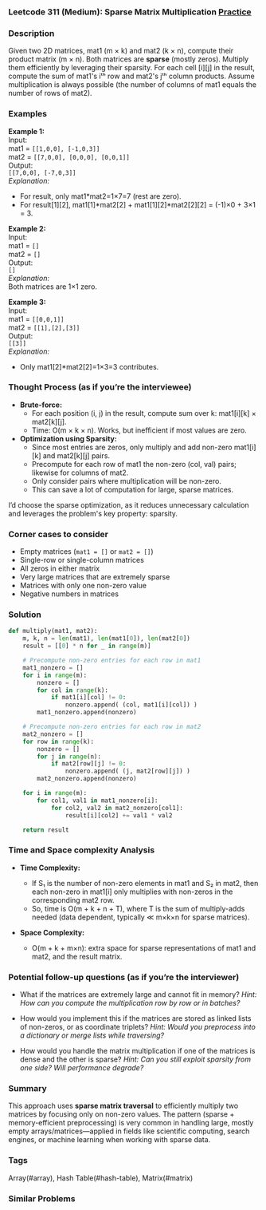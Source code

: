 ### Leetcode 311 (Medium): Sparse Matrix Multiplication [Practice](https://leetcode.com/problems/sparse-matrix-multiplication)

### Description  
Given two 2D matrices, mat1 (m × k) and mat2 (k × n), compute their product matrix (m × n). Both matrices are **sparse** (mostly zeros). Multiply them efficiently by leveraging their sparsity. For each cell [i][j] in the result, compute the sum of mat1's iᵗʰ row and mat2's jᵗʰ column products. Assume multiplication is always possible (the number of columns of mat1 equals the number of rows of mat2).

### Examples  

**Example 1:**  
Input:  
mat1 = `[[1,0,0], [-1,0,3]]`  
mat2 = `[[7,0,0], [0,0,0], [0,0,1]]`  
Output:  
`[[7,0,0], [-7,0,3]]`  
*Explanation:*
- For result, only mat1\*mat2=1×7=7 (rest are zero).
- For result[1][2], mat1[1]\*mat2[2] + mat1[1][2]\*mat2[2][2] = (-1)×0 + 3×1 = 3.

**Example 2:**  
Input:  
mat1 = `[]`  
mat2 = `[]`  
Output:  
`[]`  
*Explanation:*  
Both matrices are 1×1 zero.

**Example 3:**  
Input:  
mat1 = `[[0,0,1]]`  
mat2 = `[[1],[2],[3]]`  
Output:  
`[[3]]`  
*Explanation:*
- Only mat1[2]\*mat2[2]=1×3=3 contributes.

### Thought Process (as if you’re the interviewee)  

- **Brute-force:**  
  - For each position (i, j) in the result, compute sum over k: mat1[i][k] × mat2[k][j].  
  - Time: O(m × k × n). Works, but inefficient if most values are zero.
- **Optimization using Sparsity:**  
  - Since most entries are zeros, only multiply and add non-zero mat1[i][k] and mat2[k][j] pairs.  
  - Precompute for each row of mat1 the non-zero (col, val) pairs; likewise for columns of mat2.  
  - Only consider pairs where multiplication will be non-zero.  
  - This can save a lot of computation for large, sparse matrices.

I’d choose the sparse optimization, as it reduces unnecessary calculation and leverages the problem's key property: sparsity.

### Corner cases to consider  
- Empty matrices (`mat1 = []` or `mat2 = []`)
- Single-row or single-column matrices
- All zeros in either matrix
- Very large matrices that are extremely sparse
- Matrices with only one non-zero value
- Negative numbers in matrices

### Solution

```python
def multiply(mat1, mat2):
    m, k, n = len(mat1), len(mat1[0]), len(mat2[0])
    result = [[0] * n for _ in range(m)]

    # Precompute non-zero entries for each row in mat1
    mat1_nonzero = []
    for i in range(m):
        nonzero = []
        for col in range(k):
            if mat1[i][col] != 0:
                nonzero.append( (col, mat1[i][col]) )
        mat1_nonzero.append(nonzero)

    # Precompute non-zero entries for each row in mat2
    mat2_nonzero = []
    for row in range(k):
        nonzero = []
        for j in range(n):
            if mat2[row][j] != 0:
                nonzero.append( (j, mat2[row][j]) )
        mat2_nonzero.append(nonzero)

    for i in range(m):
        for col1, val1 in mat1_nonzero[i]:
            for col2, val2 in mat2_nonzero[col1]:
                result[i][col2] += val1 * val2

    return result
```

### Time and Space complexity Analysis  

- **Time Complexity:**  
  - If S₁ is the number of non-zero elements in mat1 and S₂ in mat2, then each non-zero in mat1[i] only multiplies with non-zeros in the corresponding mat2 row.
  - So, time is O(m + k + n + T), where T is the sum of multiply-adds needed (data dependent, typically ≪ m×k×n for sparse matrices).

- **Space Complexity:**  
  - O(m + k + m×n): extra space for sparse representations of mat1 and mat2, and the result matrix.

### Potential follow-up questions (as if you’re the interviewer)  

- What if the matrices are extremely large and cannot fit in memory?
  *Hint: How can you compute the multiplication row by row or in batches?*

- How would you implement this if the matrices are stored as linked lists of non-zeros, or as coordinate triplets?
  *Hint: Would you preprocess into a dictionary or merge lists while traversing?*

- How would you handle the matrix multiplication if one of the matrices is dense and the other is sparse?
  *Hint: Can you still exploit sparsity from one side? Will performance degrade?*

### Summary
This approach uses **sparse matrix traversal** to efficiently multiply two matrices by focusing only on non-zero values. The pattern (sparse + memory-efficient preprocessing) is very common in handling large, mostly empty arrays/matrices—applied in fields like scientific computing, search engines, or machine learning when working with sparse data.

### Tags
Array(#array), Hash Table(#hash-table), Matrix(#matrix)

### Similar Problems

